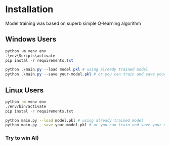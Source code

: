# Installation

Model training was based on superb simple Q-learning algorithm

## Windows Users
```powershell
python -m venv env
.\env\Scripts\activate
pip instal -r requirements.txt

python .\main.py --load model.pkl # using already trained model
python .\main.py --save your-model.pkl # or you can train and save your model on your own
```

## Linux Users
```sh
python -m venv env
./env/bin/activate
pip instal -r requirements.txt

python main.py --load model.pkl # using already trained model
python main.py --save your-model.pkl # or you can train and save your model on your own
```

### Try to win AI)
